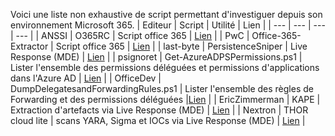 Voici une liste non exhaustive de script permettant d'investiguer depuis son environnement Microsoft 365.
| Editeur | Script | Utilité | Lien |
| --- | --- | --- | --- |
| ANSSI | O365RC | Script office 365 | [Lien](https://github.com/ANSSI-FR/DFIR-O365RC) |
| PwC | Office-365-Extractor | Script office 365 | [Lien](https://github.com/PwC-IR/Office-365-Extractor) |
| last-byte | PersistenceSniper | Live Response (MDE) | [Lien](https://github.com/last-byte/PersistenceSniper) |
| psignoret | Get-AzureADPSPermissions.ps1 | Lister l'ensemble des permissions déléguées et permissions d'applications dans l'Azure AD | [Lien](https://gist.github.com/psignoret/41793f8c6211d2df5051d77ca3728c09) |
| OfficeDev | DumpDelegatesandForwardingRules.ps1 | Lister l'ensemble des règles de Forwarding et des permissions déléguées |[Lien](https://gist.github.com/psignoret/41793f8c6211d2df5051d77ca3728c09**https://github.com/OfficeDev/O365-InvestigationTooling/blob/master/DumpDelegatesandForwardingRules.ps1) |
| EricZimmerman | KAPE | Extraction d'artefacts via Live Response (MDE) | [Lien](https://medium.com/@DFIRanjith/remote-collection-of-windows-forensic-artifacts-using-kape-and-microsoft-defender-for-endpoint-f7d3a857e2e0) |
| Nextron | THOR cloud lite | scans YARA, Sigma et IOCs via Live Response (MDE) | [Lien](https://www.nextron-systems.com/thor-lite/) |
